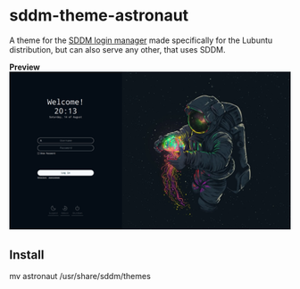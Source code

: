# sddm-theme-astronaut

A theme for the [SDDM login manager](https://github.com/sddm/sddm) made specifically for the Lubuntu distribution, but can also serve any other, that uses SDDM.

**Preview**
![Theme with Lubuntu Wallpaper](preview.png)

## Install

mv astronaut /usr/share/sddm/themes
